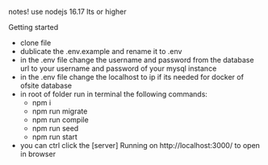 notes!
use nodejs 16.17 lts or higher

Getting started
- clone file
- dublicate the .env.example and rename it to .env
- in the .env file change the username and password from the database url to your username and password of your mysql instance
- in the .env file change the localhost to ip if its needed for docker of ofsite database
- in root of folder run in terminal the following commands:
  - npm i
  - npm run migrate
  - npm run compile
  - npm run seed
  - npm run start
- you can ctrl click the [server] Running on http://localhost:3000/ to open in browser



